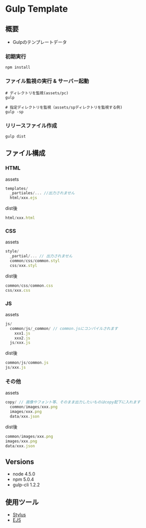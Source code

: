 # Gulp Template

## 概要

- Gulpのテンプレートデータ

### 初期実行

```
npm install
```

### ファイル監視の実行 & サーバー起動

```
# ディレクトリを監視(assets/pc)
gulp

# 指定ディレクトリを監視（assets/spディレクトリを監視する例)
gulp -sp
```

### リリースファイル作成

```
gulp dist
```

## ファイル構成

### HTML

assets

```javascript
templates/
  _partiales/... //出力されません
  html/xxx.ejs
```

dist後

```javascript
html/xxx.html
```


### CSS

assets

```javascript
style/
  _partial/... // 出力されません
  common/css/common.styl
  css/xxx.styl
```

dist後

```javascript
common/css/common.css
css/xxx.css
```

### JS

assets

```javascript
js/
  common/js/_common/ // common.jsにコンパイルされます
    xxx1.js
    xxx2.js
  js/xxx.js
```

dist後

```javascript
common/js/common.js
js/xxx.js
```

### その他

assets

```javascript
copy/ // 画像やフォント等、そのまま出力したいものはcopy配下に入れます
  common/images/xxx.png
  images/xxx.png
  data/xxx.json
```

dist後

```javascript
common/images/xxx.png
images/xxx.png
data/xxx.json
```

## Versions

- node 4.5.0
- npm 5.0.4
- gulp-cli 1.2.2

## 使用ツール

- [Stylus](https://learnboost.github.io/stylus/)
- [EJS](http://www.embeddedjs.com/)